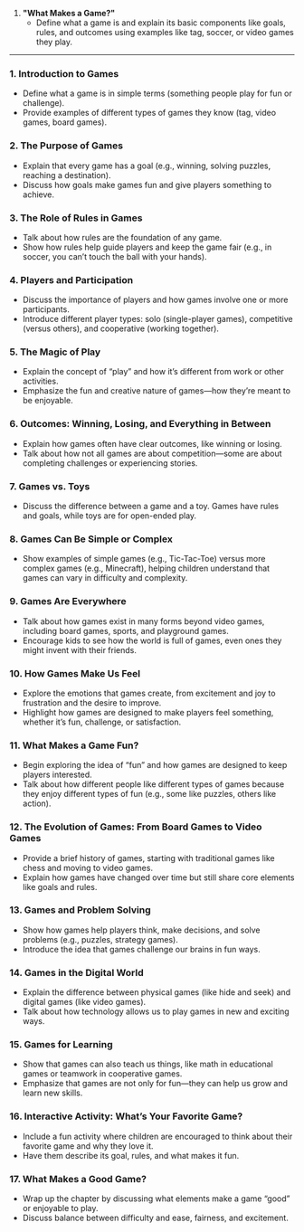 1. **"What Makes a Game?"**
   - Define what a game is and explain its basic components like goals, rules, and outcomes using examples like tag, soccer, or video games they play.

---

### 1. **Introduction to Games**
   - Define what a game is in simple terms (something people play for fun or challenge).
   - Provide examples of different types of games they know (tag, video games, board games).

### 2. **The Purpose of Games**
   - Explain that every game has a goal (e.g., winning, solving puzzles, reaching a destination).
   - Discuss how goals make games fun and give players something to achieve.

### 3. **The Role of Rules in Games**
   - Talk about how rules are the foundation of any game.
   - Show how rules help guide players and keep the game fair (e.g., in soccer, you can’t touch the ball with your hands).

### 4. **Players and Participation**
   - Discuss the importance of players and how games involve one or more participants.
   - Introduce different player types: solo (single-player games), competitive (versus others), and cooperative (working together).

### 5. **The Magic of Play**
   - Explain the concept of “play” and how it’s different from work or other activities.
   - Emphasize the fun and creative nature of games—how they’re meant to be enjoyable.

### 6. **Outcomes: Winning, Losing, and Everything in Between**
   - Explain how games often have clear outcomes, like winning or losing.
   - Talk about how not all games are about competition—some are about completing challenges or experiencing stories.

### 7. **Games vs. Toys**
   - Discuss the difference between a game and a toy. Games have rules and goals, while toys are for open-ended play.

### 8. **Games Can Be Simple or Complex**
   - Show examples of simple games (e.g., Tic-Tac-Toe) versus more complex games (e.g., Minecraft), helping children understand that games can vary in difficulty and complexity.

### 9. **Games Are Everywhere**
   - Talk about how games exist in many forms beyond video games, including board games, sports, and playground games.
   - Encourage kids to see how the world is full of games, even ones they might invent with their friends.

### 10. **How Games Make Us Feel**
   - Explore the emotions that games create, from excitement and joy to frustration and the desire to improve.
   - Highlight how games are designed to make players feel something, whether it’s fun, challenge, or satisfaction.

### 11. **What Makes a Game Fun?**
   - Begin exploring the idea of “fun” and how games are designed to keep players interested.
   - Talk about how different people like different types of games because they enjoy different types of fun (e.g., some like puzzles, others like action).

### 12. **The Evolution of Games: From Board Games to Video Games**
   - Provide a brief history of games, starting with traditional games like chess and moving to video games.
   - Explain how games have changed over time but still share core elements like goals and rules.

### 13. **Games and Problem Solving**
   - Show how games help players think, make decisions, and solve problems (e.g., puzzles, strategy games).
   - Introduce the idea that games challenge our brains in fun ways.

### 14. **Games in the Digital World**
   - Explain the difference between physical games (like hide and seek) and digital games (like video games).
   - Talk about how technology allows us to play games in new and exciting ways.

### 15. **Games for Learning**
   - Show that games can also teach us things, like math in educational games or teamwork in cooperative games.
   - Emphasize that games are not only for fun—they can help us grow and learn new skills.

### 16. **Interactive Activity: What’s Your Favorite Game?**
   - Include a fun activity where children are encouraged to think about their favorite game and why they love it.
   - Have them describe its goal, rules, and what makes it fun.

### 17. **What Makes a Good Game?**
   - Wrap up the chapter by discussing what elements make a game “good” or enjoyable to play.
   - Discuss balance between difficulty and ease, fairness, and excitement.